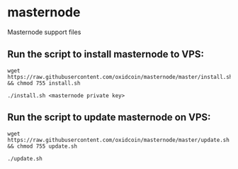 # masternode
Masternode support files

## Run the script to install masternode to VPS:
```
wget https://raw.githubusercontent.com/oxidcoin/masternode/master/install.sh && chmod 755 install.sh

./install.sh <masternode private key>
```

## Run the script to update masternode on VPS:
```
wget https://raw.githubusercontent.com/oxidcoin/masternode/master/update.sh && chmod 755 update.sh

./update.sh
```
